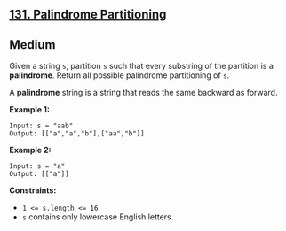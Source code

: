 [131. Palindrome Partitioning](https://leetcode.com/problems/palindrome-partitioning/)
----------

Medium
----------

Given a string `s`, partition `s` such that every substring of the partition is a **palindrome**. Return all possible palindrome partitioning of `s`.

A **palindrome** string is a string that reads the same backward as forward.

**Example 1:**

```
Input: s = "aab"
Output: [["a","a","b"],["aa","b"]]

```

**Example 2:**

```
Input: s = "a"
Output: [["a"]]

```

**Constraints:**

-   `1 <= s.length <= 16`
-   `s` contains only lowercase English letters.
